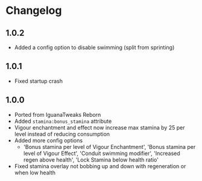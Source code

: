 # Changelog

## 1.0.2
* Added a config option to disable swimming (split from sprinting)

## 1.0.1
* Fixed startup crash

## 1.0.0
* Ported from IguanaTweaks Reborn
* Added `stamina:bonus_stamina` attribute
* Vigour enchantment and effect now increase max stamina by 25 per level instead of reducing consumption
* Added more config options
  * 'Bonus stamina per level of Vigour Enchantment', 'Bonus stamina per level of Vigour Effect', 'Conduit swimming modifier', 'Increased regen above health', 'Lock Stamina below health ratio'
* Fixed stamina overlay not bobbing up and down with regeneration or when low health